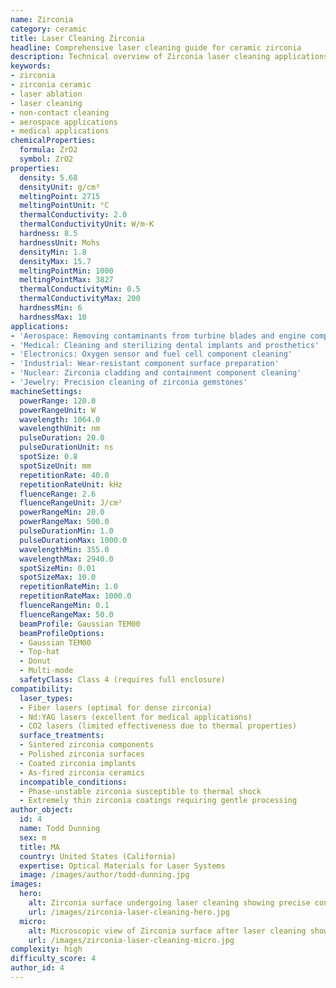 ```yaml
---
name: Zirconia
category: ceramic
title: Laser Cleaning Zirconia
headline: Comprehensive laser cleaning guide for ceramic zirconia
description: Technical overview of Zirconia laser cleaning applications and parameters
keywords:
- zirconia
- zirconia ceramic
- laser ablation
- laser cleaning
- non-contact cleaning
- aerospace applications
- medical applications
chemicalProperties:
  formula: ZrO2
  symbol: ZrO2
properties:
  density: 5.68
  densityUnit: g/cm³
  meltingPoint: 2715
  meltingPointUnit: °C
  thermalConductivity: 2.0
  thermalConductivityUnit: W/m·K
  hardness: 8.5
  hardnessUnit: Mohs
  densityMin: 1.8
  densityMax: 15.7
  meltingPointMin: 1000
  meltingPointMax: 3827
  thermalConductivityMin: 0.5
  thermalConductivityMax: 200
  hardnessMin: 6
  hardnessMax: 10
applications:
- 'Aerospace: Removing contaminants from turbine blades and engine components'
- 'Medical: Cleaning and sterilizing dental implants and prosthetics'
- 'Electronics: Oxygen sensor and fuel cell component cleaning'
- 'Industrial: Wear-resistant component surface preparation'
- 'Nuclear: Zirconia cladding and containment component cleaning'
- 'Jewelry: Precision cleaning of zirconia gemstones'
machineSettings:
  powerRange: 120.0
  powerRangeUnit: W
  wavelength: 1064.0
  wavelengthUnit: nm
  pulseDuration: 20.0
  pulseDurationUnit: ns
  spotSize: 0.8
  spotSizeUnit: mm
  repetitionRate: 40.0
  repetitionRateUnit: kHz
  fluenceRange: 2.6
  fluenceRangeUnit: J/cm²
  powerRangeMin: 20.0
  powerRangeMax: 500.0
  pulseDurationMin: 1.0
  pulseDurationMax: 1000.0
  wavelengthMin: 355.0
  wavelengthMax: 2940.0
  spotSizeMin: 0.01
  spotSizeMax: 10.0
  repetitionRateMin: 1.0
  repetitionRateMax: 1000.0
  fluenceRangeMin: 0.1
  fluenceRangeMax: 50.0
  beamProfile: Gaussian TEM00
  beamProfileOptions:
  - Gaussian TEM00
  - Top-hat
  - Donut
  - Multi-mode
  safetyClass: Class 4 (requires full enclosure)
compatibility:
  laser_types:
  - Fiber lasers (optimal for dense zirconia)
  - Nd:YAG lasers (excellent for medical applications)
  - CO2 lasers (limited effectiveness due to thermal properties)
  surface_treatments:
  - Sintered zirconia components
  - Polished zirconia surfaces
  - Coated zirconia implants
  - As-fired zirconia ceramics
  incompatible_conditions:
  - Phase-unstable zirconia susceptible to thermal shock
  - Extremely thin zirconia coatings requiring gentle processing
author_object:
  id: 4
  name: Todd Dunning
  sex: m
  title: MA
  country: United States (California)
  expertise: Optical Materials for Laser Systems
  image: /images/author/todd-dunning.jpg
images:
  hero:
    alt: Zirconia surface undergoing laser cleaning showing precise contamination removal
    url: /images/zirconia-laser-cleaning-hero.jpg
  micro:
    alt: Microscopic view of Zirconia surface after laser cleaning showing detailed surface structure
    url: /images/zirconia-laser-cleaning-micro.jpg
complexity: high
difficulty_score: 4
author_id: 4
---
```

